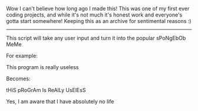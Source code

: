 Wow I can't believe how long ago I made this! This was one of my first ever coding projects, and while it's not much it's honest work and everyone's gotta start somewhere! Keeping this as an archive for sentimental reasons :)

---

This script will take any user input and turn it into the popular sPoNgEbOb MeMe

For example:

This program is really useless

Becomes:

tHiS pRoGrAm Is ReAlLy UsElEsS



Yes, I am aware that I have absolutely no life
